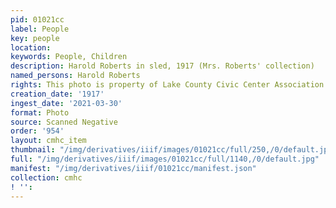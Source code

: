 ```yaml
---
pid: 01021cc
label: People
key: people
location: 
keywords: People, Children
description: Harold Roberts in sled, 1917 (Mrs. Roberts' collection)
named_persons: Harold Roberts
rights: This photo is property of Lake County Civic Center Association.
creation_date: '1917'
ingest_date: '2021-03-30'
format: Photo
source: Scanned Negative
order: '954'
layout: cmhc_item
thumbnail: "/img/derivatives/iiif/images/01021cc/full/250,/0/default.jpg"
full: "/img/derivatives/iiif/images/01021cc/full/1140,/0/default.jpg"
manifest: "/img/derivatives/iiif/01021cc/manifest.json"
collection: cmhc
! '': 
---
```

